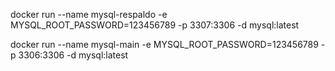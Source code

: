 docker run --name mysql-respaldo -e MYSQL_ROOT_PASSWORD=123456789 -p 3307:3306 -d mysql:latest

docker run --name mysql-main -e MYSQL_ROOT_PASSWORD=123456789 -p 3306:3306 -d mysql:latest

